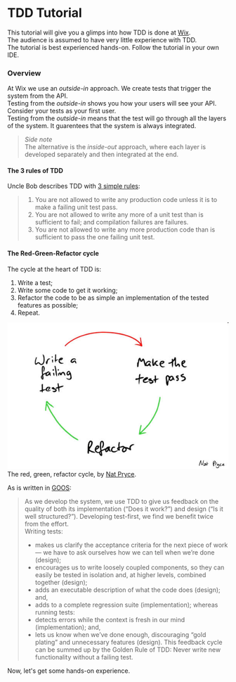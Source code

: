 # TDD Tutorial
This tutorial will give you a glimps into how TDD is done at [Wix](https://www.wix.com/).  
The audience is assumed to have very little experience with TDD.  
The tutorial is best experienced hands-on. Follow the tutorial in your own IDE.

### Overview
At Wix we use an _outside-in_ approach. We create tests that trigger the system from the API.  
Testing from the _outside-in_ shows you how your users will see your API. Consider your tests as your first user.  
Testing from the _outside-in_ means that the test will go through all the layers of the system. It guarentees that the system is always integrated.  
> _Side note_  
> The alternative is the _inside-out_ approach, where each layer is developed separately and then integrated at the end.

#### The 3 rules of TDD
Uncle Bob describes TDD with [3 simple rules](http://butunclebob.com/ArticleS.UncleBob.TheThreeRulesOfTdd):
> 1. You are not allowed to write any production code unless it is to make a failing unit test pass.
> 2. You are not allowed to write any more of a unit test than is sufficient to fail; and compilation failures are failures.
> 3. You are not allowed to write any more production code than is sufficient to pass the one failing unit test.

#### The Red-Green-Refactor cycle
The cycle at the heart of TDD is:  
1. Write a test;
2. Write some code to get it working;
3. Refactor the code to be as simple an implementation of the tested features as possible;
4. Repeat.

![red-green-refactor](imgs/red-green-refactor.jpg)  
The red, green, refactor cycle, by [Nat Pryce](http://www.natpryce.com/articles.html).  

As is written in [GOOS](http://www.growing-object-oriented-software.com/):
> As we develop the system, we use TDD to give us feedback on the quality of both its implementation (“Does it work?”) and design (“Is it well structured?”). Developing test-first, we find we benefit twice from the effort.  
> Writing tests:
> - makes us clarify the acceptance criteria for the next piece of work — we have to ask ourselves how we can tell when we’re done (design);
> - encourages us to write loosely coupled components, so they can easily be tested in isolation and, at higher levels, combined together (design);
> - adds an executable description of what the code does (design); and,
> - adds to a complete regression suite (implementation);
whereas running tests:
> - detects errors while the context is fresh in our mind (implementation); and,
> - lets us know when we’ve done enough, discouraging “gold plating” and unnecessary features (design).
> This feedback cycle can be summed up by the Golden Rule of TDD:
> Never write new functionality without a failing test.

Now, let's get some hands-on experience.
